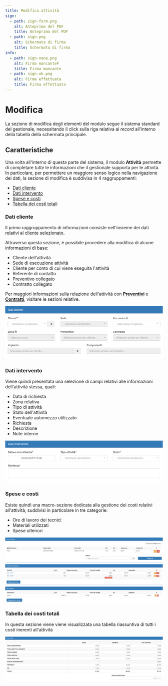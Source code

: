 ```yaml
---
title: Modifica attività
sign:
  - path: sign-form.png
    alt: Anteprima del PDF
    title: Anteprima del PDF
  - path: sign.png
    alt: Schermata di firma
    title: Schermata di firma
info:
  - path: sign-none.png
    alt: Firma mancanteF
    title: Firma mancante
  - path: sign-ok.png
    alt: Firma effettuata
    title: Firma effettuata
---
```


# Modifica

La sezione di modifica degli elementi del modulo segue il sistema standard del gestionale, necessitando il click sulla riga relativa al _record_ all'interno della tabella della schermata principale.

## Caratteristiche

Una volta all'interno di questa parte del sistema, il modulo **Attività** permette di completare _tutte_ le informazioni che il gestionale supporta per le attività. In particolare, per permettere un maggiore senso logico nella navigazione dei dati, la sezione di modifica è suddivisa in 4 raggruppamenti:

* [Dati cliente](modifica.md#dati-cliente)
* [Dati intervento](modifica.md#dati-intervento)
* [Spese e costi](modifica.md#spese-e-costi)
* [Tabella dei costi totali](modifica.md#tabella-dei-costi-totali)

### Dati cliente

Il primo raggruppamento di informazioni consiste nell'insieme dei dati relativi al cliente selezionato.

Attraverso questa sezione, è possibile procedere alla modifica di alcune informazioni di base:

* Cliente dell'attività
* Sede di esecuzione attività
* Cliente per conto di cui viene eseguita l'attività
* Referente di contatto
* Preventivo collegato
* Contratto collegato

Per maggiori informazioni sulla relazione dell'attività con [**Preventivi**](https://github.com/devcode-it/devcode-it.github.io/tree/c372246fd4462ad0101f4f643f1719d85d3d3249/_openstamanager/guide/preventivi.md) e [**Contratti**](https://github.com/devcode-it/devcode-it.github.io/tree/c372246fd4462ad0101f4f643f1719d85d3d3249/_openstamanager/guide/contratti.md), visitare le sezioni relative.

![Screenshot sezione dati cliente attivit&#xE0;](../../../.gitbook/assets/daticliente.PNG)

### Dati intervento

Viene quindi presentata una selezione di campi relativi alle informazioni dell'attività stessa, quali:

* Data di richiesta
* Zona relativa
* Tipo di attività
* Stato dell'attività
* Eventuale automezzo utilizzato
* Richiesta
* Descrizione
* Note interne

![Screenshot sezione dati intervento ](../../../.gitbook/assets/datiintervento.PNG)

### Spese e costi

Esiste quindi una macro-sezione dedicata alla gestione dei costi relativi all'attività, suddivisi in particolare in tre categorie:

* Ore di lavoro dei tecnici
* Materiali utilizzati
* Spese ulteriori

![Screenshot sezione spese e costi](../../../.gitbook/assets/speseecosti.PNG)

### Tabella dei costi totali

In questa sezione viene viene visualizzata una tabella riassuntiva di tutti i costi inerenti all'attività 

![](../../../.gitbook/assets/tabellacostitotali.PNG)



